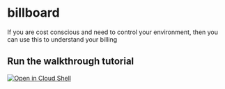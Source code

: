 # billboard



If you are cost conscious and need to control your environment, then you can use this to understand your billing 


## Run the walkthrough tutorial

[![Open in Cloud Shell](http://gstatic.com/cloudssh/images/open-btn.svg)](https://console.cloud.google.com/cloudshell/editor?cloudshell_git_repo=https://github.com/GoogleCloudPlatform/professional-services&cloudshell_tutorial=examples/billboard/billboard-walkthrough.md)
